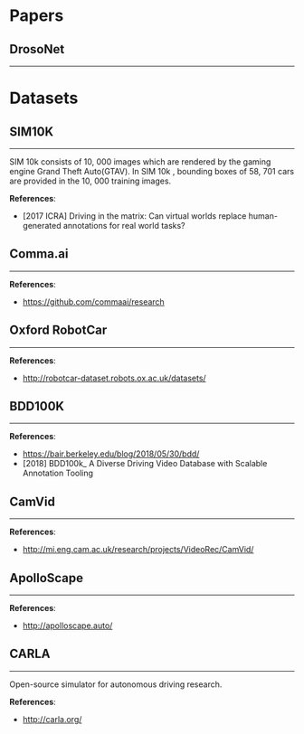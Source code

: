 # Papers

## DrosoNet
----

# Datasets

## SIM10K
---
SIM 10k consists of 10, 000 images which are rendered by the gaming engine Grand Theft Auto(GTAV). In SIM 10k , bounding boxes of 58, 701 cars are provided in the 10, 000 training images. 

**References**:
- [2017 ICRA] Driving in the matrix: Can virtual worlds replace human-generated annotations for real world tasks?


## Comma.ai
---
**References**:
- https://github.com/commaai/research


## Oxford RobotCar
---
**References**:
- http://robotcar-dataset.robots.ox.ac.uk/datasets/


## BDD100K
---
**References**:
- https://bair.berkeley.edu/blog/2018/05/30/bdd/
- [2018] BDD100k_ A Diverse Driving Video Database with Scalable Annotation Tooling


## CamVid
---
**References**:
- http://mi.eng.cam.ac.uk/research/projects/VideoRec/CamVid/


## ApolloScape
---
**References**:
- http://apolloscape.auto/


## CARLA
---
Open-source simulator for autonomous driving research.

**References**:
- http://carla.org/
